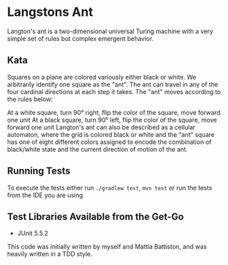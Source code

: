 # Langstons Ant

Langton's ant is a two-dimensional universal Turing machine with a very simple set of rules but complex emergent behavior.

## Kata

Squares on a plane are colored variously either black or white. We arbitrarily identify one square as the "ant".
The ant can travel in any of the four cardinal directions at each step it takes. The "ant" moves according to the rules below:

At a white square, turn 90° right, flip the color of the square, move forward one unit
At a black square, turn 90° left, flip the color of the square, move forward one unit
Langton's ant can also be described as a cellular automaton, where the grid is colored black or white and the "ant" square has
one of eight different colors assigned to encode the combination of black/white state and the current direction of motion of
the ant.

## Running Tests

To execute the tests either run `./gradlew test`, `mvn test` or run the tests from the IDE you are using

## Test Libraries Available from the Get-Go
- JUnit 5.5.2

This code was initially written by myself and Mattia Battiston, and was heavily written in a TDD style. 

